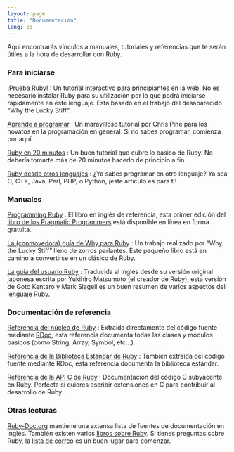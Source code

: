 ```yaml
---
layout: page
title: "Documentación"
lang: es
---
```


Aquí encontrarás vínculos a manuales, tutoriales y referencias que te
serán útiles a la hora de desarrollar con Ruby.

### Para iniciarse

[¡Prueba Ruby!][1]
: Un tutoríal interactivo para principiantes en la web. No es necesario
  instalar Ruby para su utilización por lo que podrá iniciarse
  rápidamente en este lenguaje. Esta basado en el trabajo del
  desaparecido “Why the Lucky Stiff”.

[Aprende a programar][2]
: Un maravilloso tutorial por Chris Pine para los novatos en la
  programación en general. Si no sabes programar, comienza por aquí.

[Ruby en 20 minutos](/es/documentation/quickstart/)
: Un buen tutorial que cubre lo básico de Ruby. No debería tomarte más
  de 20 minutos hacerlo de principio a fin.

[Ruby desde otros lenguajes](/es/documentation/ruby-from-other-languages/)
: ¿Ya sabes programar en otro lenguaje? Ya sea C, C++, Java, Perl, PHP,
  o Python, ¡este artículo es para tí!

### Manuales

[Programming Ruby][3]
: El libro en inglés de referencia, esta primer edición del
  [libro de los Pragmatic Programmers][4] está disponible en línea
  en forma gratuita.

[La (conmovedora) guía de Why para Ruby][5]
: Un trabajo realizado por “Why the Lucky Stiff” lleno de zorros
  parlantes. Este pequeño libro está en camino a convertirse en un
  clásico de Ruby.

[La guía del usuario Ruby][6]
: Traducida al inglés desde su versión original japonesa escrita por
  Yukihiro Matsumoto (el creador de Ruby), esta versión de Goto Kentaro
  y Mark Slagell es un buen resumen de varios aspectos del lenguaje
  Ruby.

### Documentación de referencia

[Referencia del núcleo de Ruby][7]
: Extraída directamente del código fuente mediante [RDoc][8], esta
  referencia documenta todas las clases y módulos básicos (como String,
  Array, Symbol, etc…).

[Referencia de la Biblioteca Estándar de Ruby][9]
: También extraída del código fuente mediante RDoc, esta referencia
  documenta la biblioteca estándar.

[Referencia de la API C de Ruby][10]
: Documentación del código C subyacente en Ruby. Perfecta si quieres
  escribir extensiones en C para contribuír al desarrollo de Ruby.

### Otras lecturas

[Ruby-Doc.org][11] mantiene una extensa lista de fuentes de
documentación en inglés. También existen varios [libros sobre Ruby][12].
Si tienes preguntas sobre Ruby, la [lista de
correo](/es/community/mailing-lists/) es un buen lugar para comenzar.



[1]: http://tryruby.org/
[2]: http://pine.fm/LearnToProgram/
[3]: http://www.ruby-doc.org/docs/ProgrammingRuby/
[4]: http://pragmaticprogrammer.com/titles/ruby/index.html
[5]: http://mislav.uniqpath.com/poignant-guide/
[6]: http://www.rubyist.net/~slagell/ruby/
[7]: http://www.ruby-doc.org/core
[8]: http://rdoc.sourceforge.net
[9]: http://www.ruby-doc.org/stdlib
[10]: http://www.ruby-doc.org/doxygen/current/
[11]: http://ruby-doc.org
[12]: http://www.ruby-doc.org/bookstore
